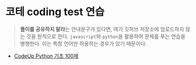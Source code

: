 # 코테 coding test 연습

> **풀이를 공유하지 말라**는 안내문구가 있다면, 여기 깃허브 저장소에 업로드하지 않는 것을 원칙으로 한다.
> `javascript`와 `python`을 활용하여 문제를 푸는 연습을 병행한다. 이는 특정 언어만 허용하는 경우가 있기 때문이다.

* [CodeUp Python 기초 100제](https://github.com/ShinAhYoung21/TIL/blob/main/codingTest/codeup_py100.md)
